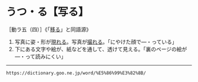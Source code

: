 # うつ・る【写る】

［動ラ五（四）］《「[移る](うつる（移る／遷る）)」と同語源》
1. 写真に姿・形が[現れる](あらわれる（現れる／表れる／顕れる）)。写真が[撮れる](とれる（取れる／捕れる／採れる／撮れる）.md)。「にやけた顔で―・っている」
2. 下にある文字や絵が、紙などを通して、透けて見える。「裏のページの絵が―・って読みにくい」

---
`https://dictionary.goo.ne.jp/word/%E5%86%99%E3%82%8B/`